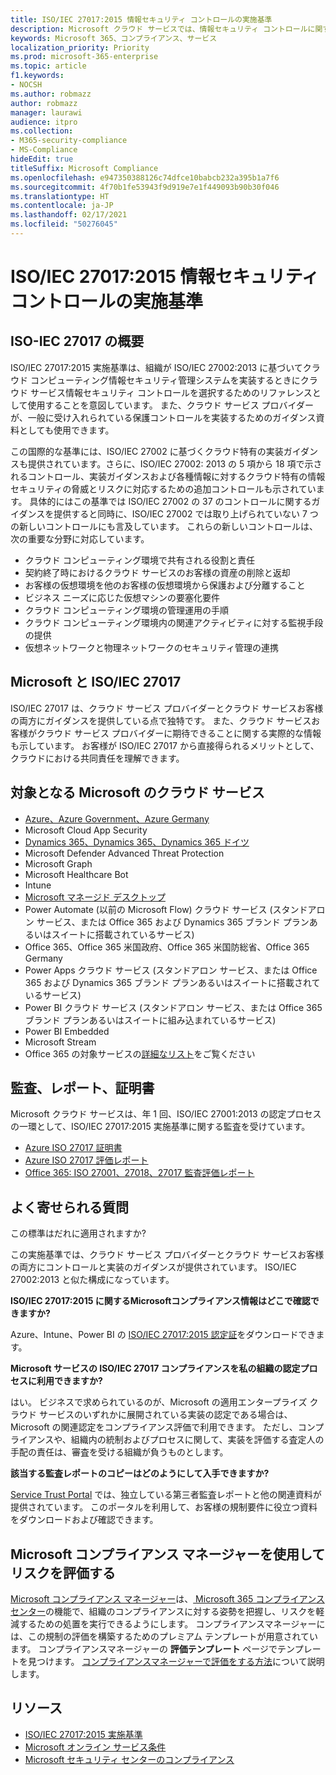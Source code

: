 ```yaml
---
title: ISO/IEC 27017:2015 情報セキュリティ コントロールの実施基準
description: Microsoft クラウド サービスでは、情報セキュリティ コントロールに関するこの実施基準が採用されています。
keywords: Microsoft 365、コンプライアンス、サービス
localization_priority: Priority
ms.prod: microsoft-365-enterprise
ms.topic: article
f1.keywords:
- NOCSH
ms.author: robmazz
author: robmazz
manager: laurawi
audience: itpro
ms.collection:
- M365-security-compliance
- MS-Compliance
hideEdit: true
titleSuffix: Microsoft Compliance
ms.openlocfilehash: e947350388126c74dfce10babcb232a395b1a7f6
ms.sourcegitcommit: 4f70b1fe53943f9d919e7e1f449093b90b30f046
ms.translationtype: HT
ms.contentlocale: ja-JP
ms.lasthandoff: 02/17/2021
ms.locfileid: "50276045"
---
```

# <a name="isoiec-270172015-code-of-practice-for-information-security-controls"></a>ISO/IEC 27017:2015 情報セキュリティ コントロールの実施基準

## <a name="iso-iec-27017-overview"></a>ISO-IEC 27017 の概要

ISO/IEC 27017:2015 実施基準は、組織が ISO/IEC 27002:2013 に基づいてクラウド コンピューティング情報セキュリティ管理システムを実装するときにクラウド サービス情報セキュリティ コントロールを選択するためのリファレンスとして使用することを意図しています。 また、クラウド サービス プロバイダーが、一般に受け入れられている保護コントロールを実装するためのガイダンス資料としても使用できます。

この国際的な基準には、ISO/IEC 27002 に基づくクラウド特有の実装ガイダンスも提供されています。さらに、ISO/IEC 27002: 2013 の 5 項から 18 項で示されるコントロール、実装ガイダンスおよび各種情報に対するクラウド特有の情報セキュリティの脅威とリスクに対応するための追加コントロールも示されています。 具体的にはこの基準では ISO/IEC 27002 の 37 のコントロールに関するガイダンスを提供すると同時に、ISO/IEC 27002 では取り上げられていない 7 つの新しいコントロールにも言及しています。 これらの新しいコントロールは、次の重要な分野に対応しています。

- クラウド コンピューティング環境で共有される役割と責任
- 契約終了時におけるクラウド サービスのお客様の資産の削除と返却
- お客様の仮想環境を他のお客様の仮想環境から保護および分離すること
- ビジネス ニーズに応じた仮想マシンの要塞化要件
- クラウド コンピューティング環境の管理運用の手順
- クラウド コンピューティング環境内の関連アクティビティに対する監視手段の提供
- 仮想ネットワークと物理ネットワークのセキュリティ管理の連携

## <a name="microsoft-and-isoiec-27017"></a>Microsoft と ISO/IEC 27017

ISO/IEC 27017 は、クラウド サービス プロバイダーとクラウド サービスお客様の両方にガイダンスを提供している点で独特です。 また、クラウド サービスお客様がクラウド サービス プロバイダーに期待できることに関する実際的な情報も示しています。 お客様が ISO/IEC 27017 から直接得られるメリットとして、クラウドにおける共同責任を理解できます。

## <a name="microsoft-in-scope-cloud-services"></a>対象となる Microsoft のクラウド サービス

- [Azure、Azure Government、Azure Germany](https://aka.ms/AzureCompliance)
- Microsoft Cloud App Security
- [Dynamics 365、Dynamics 365、Dynamics 365 ドイツ](https://aka.ms/d365-compliance-list)
- Microsoft Defender Advanced Threat Protection
- Microsoft Graph
- Microsoft Healthcare Bot
- Intune
- [Microsoft マネージド デスクトップ](/microsoft-365/managed-desktop/intro/compliance)
- Power Automate (以前の Microsoft Flow) クラウド サービス (スタンドアロン サービス、または Office 365 および Dynamics 365 ブランド プランあるいはスイートに搭載されているサービス)
- Office 365、Office 365 米国政府、Office 365 米国防総省、Office 365 Germany
- Power Apps クラウド サービス (スタンドアロン サービス、または Office 365 および Dynamics 365 ブランド プランあるいはスイートに搭載されているサービス)
- Power BI クラウド サービス (スタンドアロン サービス、または Office 365 ブランド プランあるいはスイートに組み込まれているサービス)
- Power BI Embedded
- Microsoft Stream
- Office 365 の対象サービスの[詳細なリスト](https://go.microsoft.com/fwlink/p/?linkid=2077751)をご覧ください

## <a name="audits-reports-and-certificates"></a>監査、レポート、証明書

Microsoft クラウド サービスは、年 1 回、ISO/IEC 27001:2013 の認定プロセスの一環として、ISO/IEC 27017:2015 実施基準に関する監査を受けています。

- [Azure ISO 27017 証明書](https://aka.ms/azureiso27017cert)
- [Azure ISO 27017 評価レポート](https://aka.ms/azureiso27017report)
- [Office 365: ISO 27001、27018、27017 監査評価レポート](https://aka.ms/o365isoreport)

## <a name="frequently-asked-questions"></a>よく寄せられる質問

この標準はだれに適用されますか?

この実施基準では、クラウド サービス プロバイダーとクラウド サービスお客様の両方にコントロールと実装のガイダンスが提供されています。 ISO/IEC 27002:2013 と似た構成になっています。

**ISO/IEC 27017:2015 に関するMicrosoftコンプライアンス情報はどこで確認できますか?**

Azure、Intune、Power BI の [ISO/IEC 27017:2015 認定証](https://aka.ms/azureiso27017)をダウンロードできます。

**Microsoft サービスの ISO/IEC 27017 コンプライアンスを私の組織の認定プロセスに利用できますか?**

はい。 ビジネスで求められているのが、Microsoft の適用エンタープライズ クラウド サービスのいずれかに展開されている実装の認定である場合は、Microsoft の関連認定をコンプライアンス評価で利用できます。 ただし、コンプライアンスや、組織内の統制およびプロセスに関して、実装を評価する査定人の手配の責任は、審査を受ける組織が負うものとします。

**該当する監査レポートのコピーはどのようにして入手できますか?**

[Service Trust Portal](https://aka.ms/stphelp) では、独立している第三者監査レポートと他の関連資料が提供されています。 このポータルを利用して、お客様の規制要件に役立つ資料をダウンロードおよび確認できます。

## <a name="use-microsoft-compliance-manager-to-assess-your-risk"></a>Microsoft コンプライアンス マネージャーを使用してリスクを評価する

[Microsoft コンプライアンス マネージャー](/microsoft-365/compliance/compliance-manager)は、[ Microsoft 365 コンプライアンス センター](/microsoft-365/compliance/microsoft-365-compliance-center)の機能で、組織のコンプライアンスに対する姿勢を把握し、リスクを軽減するための処置を実行できるようにします。 コンプライアンスマネージャーには、この規制の評価を構築するためのプレミアム テンプレートが用意されています。 コンプライアンスマネージャーの **評価テンプレート** ページでテンプレートを見つけます。 [コンプライアンスマネージャーで評価をする方法](/microsoft-365/compliance/compliance-manager-assessments)について説明します。

## <a name="resources"></a>リソース

- [ISO/IEC 27017:2015 実施基準](https://www.iso.org/iso/iso_catalogue/catalogue_tc/catalogue_detail.htm?csnumber=43757)
- [Microsoft オンライン サービス条件](https://aka.ms/Online-Services-Terms)
- [Microsoft セキュリティ センターのコンプライアンス](https://www.microsoft.com/trust-center/compliance/compliance-overview)
